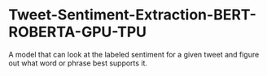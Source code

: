 # Tweet-Sentiment-Extraction-BERT-ROBERTA-GPU-TPU
A model that can look at the labeled sentiment for a given tweet and figure out what word or phrase best supports it.

